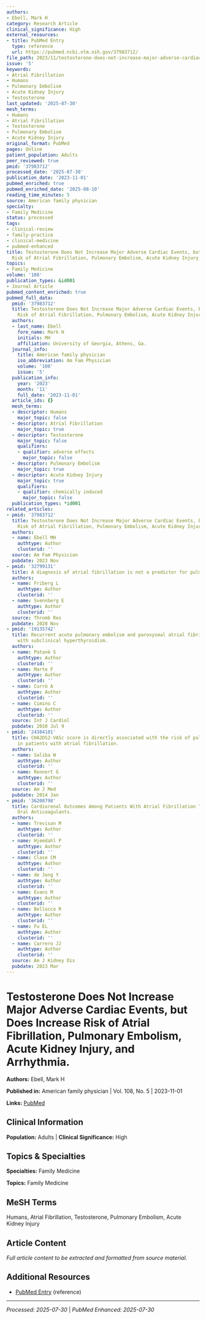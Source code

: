 ```yaml
---
authors:
- Ebell, Mark H
category: Research Article
clinical_significance: High
external_resources:
- title: PubMed Entry
  type: reference
  url: https://pubmed.ncbi.nlm.nih.gov/37983712/
file_path: 2023/11/testosterone-does-not-increase-major-adverse-cardiac-events.md
issue: '5'
keywords:
- Atrial Fibrillation
- Humans
- Pulmonary Embolism
- Acute Kidney Injury
- Testosterone
last_updated: '2025-07-30'
mesh_terms:
- Humans
- Atrial Fibrillation
- Testosterone
- Pulmonary Embolism
- Acute Kidney Injury
original_format: PubMed
pages: Online
patient_population: Adults
peer_reviewed: true
pmid: '37983712'
processed_date: '2025-07-30'
publication_date: '2023-11-01'
pubmed_enriched: true
pubmed_enriched_date: '2025-08-10'
reading_time_minutes: 5
source: American family physician
specialty:
- Family Medicine
status: processed
tags:
- clinical-review
- family-practice
- clinical-medicine
- pubmed-enhanced
title: Testosterone Does Not Increase Major Adverse Cardiac Events, but Does Increase
  Risk of Atrial Fibrillation, Pulmonary Embolism, Acute Kidney Injury, and Arrhythmia.
topics:
- Family Medicine
volume: '108'
publication_types: &id001
- Journal Article
pubmed_content_enriched: true
pubmed_full_data:
  pmid: '37983712'
  title: Testosterone Does Not Increase Major Adverse Cardiac Events, but Does Increase
    Risk of Atrial Fibrillation, Pulmonary Embolism, Acute Kidney Injury, and Arrhythmia.
  authors:
  - last_name: Ebell
    fore_name: Mark H
    initials: MH
    affiliation: University of Georgia, Athens, Ga.
  journal_info:
    title: American family physician
    iso_abbreviation: Am Fam Physician
    volume: '108'
    issue: '5'
  publication_info:
    year: '2023'
    month: '11'
    full_date: '2023-11-01'
  article_ids: {}
  mesh_terms:
  - descriptor: Humans
    major_topic: false
  - descriptor: Atrial Fibrillation
    major_topic: true
  - descriptor: Testosterone
    major_topic: false
    qualifiers:
    - qualifier: adverse effects
      major_topic: false
  - descriptor: Pulmonary Embolism
    major_topic: true
  - descriptor: Acute Kidney Injury
    major_topic: true
    qualifiers:
    - qualifier: chemically induced
      major_topic: false
  publication_types: *id001
related_articles:
- pmid: '37983712'
  title: Testosterone Does Not Increase Major Adverse Cardiac Events, but Does Increase
    Risk of Atrial Fibrillation, Pulmonary Embolism, Acute Kidney Injury, and Arrhythmia.
  authors:
  - name: Ebell MH
    authtype: Author
    clusterid: ''
  source: Am Fam Physician
  pubdate: 2023 Nov
- pmid: '32799131'
  title: A diagnosis of atrial fibrillation is not a predictor for pulmonary embolism.
  authors:
  - name: Friberg L
    authtype: Author
    clusterid: ''
  - name: Svennberg E
    authtype: Author
    clusterid: ''
  source: Thromb Res
  pubdate: 2020 Nov
- pmid: '19135742'
  title: Recurrent acute pulmonary embolism and paroxysmal atrial fibrillation associated
    with subclinical hyperthyroidism.
  authors:
  - name: Patanè S
    authtype: Author
    clusterid: ''
  - name: Marte F
    authtype: Author
    clusterid: ''
  - name: Currò A
    authtype: Author
    clusterid: ''
  - name: Cimino C
    authtype: Author
    clusterid: ''
  source: Int J Cardiol
  pubdate: 2010 Jul 9
- pmid: '24384101'
  title: CHA2DS2-VASc score is directly associated with the risk of pulmonary embolism
    in patients with atrial fibrillation.
  authors:
  - name: Saliba W
    authtype: Author
    clusterid: ''
  - name: Rennert G
    authtype: Author
    clusterid: ''
  source: Am J Med
  pubdate: 2014 Jan
- pmid: '36208798'
  title: Cardiorenal Outcomes Among Patients With Atrial Fibrillation Treated With
    Oral Anticoagulants.
  authors:
  - name: Trevisan M
    authtype: Author
    clusterid: ''
  - name: Hjemdahl P
    authtype: Author
    clusterid: ''
  - name: Clase CM
    authtype: Author
    clusterid: ''
  - name: de Jong Y
    authtype: Author
    clusterid: ''
  - name: Evans M
    authtype: Author
    clusterid: ''
  - name: Bellocco R
    authtype: Author
    clusterid: ''
  - name: Fu EL
    authtype: Author
    clusterid: ''
  - name: Carrero JJ
    authtype: Author
    clusterid: ''
  source: Am J Kidney Dis
  pubdate: 2023 Mar
---
```


# Testosterone Does Not Increase Major Adverse Cardiac Events, but Does Increase Risk of Atrial Fibrillation, Pulmonary Embolism, Acute Kidney Injury, and Arrhythmia.

**Authors:** Ebell, Mark H

**Published in:** American family physician | Vol. 108, No. 5 | 2023-11-01

**Links:** [PubMed](https://pubmed.ncbi.nlm.nih.gov/37983712/)

## Clinical Information

**Population:** Adults | **Clinical Significance:** High

## Topics & Specialties

**Specialties:** Family Medicine

**Topics:** Family Medicine

## MeSH Terms

Humans, Atrial Fibrillation, Testosterone, Pulmonary Embolism, Acute Kidney Injury

## Article Content

*Full article content to be extracted and formatted from source material.*

## Additional Resources

- [PubMed Entry](https://pubmed.ncbi.nlm.nih.gov/37983712/) (reference)

---

*Processed: 2025-07-30* | *PubMed Enhanced: 2025-07-30*
